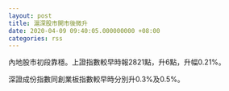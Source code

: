 ```yaml
---
layout: post
title: 滬深股市開市後微升
date: 2020-04-09 09:40:05.000000000 +08:00
categories: rss
---
```


內地股市初段靠穩。上證指數較早時報2821點，升6點，升幅0.21%。

深證成份指數同創業板指數較早時分別升0.3%及0.5%。
